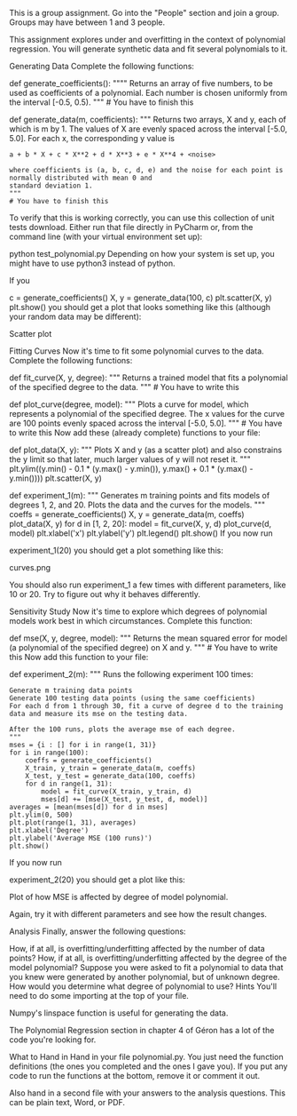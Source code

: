 This is a group assignment. Go into the "People" section and join a group. Groups may have between 1 and 3 people.

This assignment explores under and overfitting in the context of polynomial regression. You will generate synthetic data and fit several polynomials to it.

Generating Data
Complete the following functions:

def generate_coefficients():
    """"
    Returns an array of five numbers, to be used as coefficients of a polynomial. Each number is chosen uniformly from the
    interval [-0.5, 0.5).
    """
    # You have to finish this

def generate_data(m, coefficients):
    """
    Returns two arrays, X and y, each of which is m by 1. The values of X are evenly spaced across the interval
    [-5.0, 5.0]. For each x, the corresponding y value is

    a + b * X + c * X**2 + d * X**3 + e * X**4 + <noise>

    where coefficients is (a, b, c, d, e) and the noise for each point is normally distributed with mean 0 and
    standard deviation 1.
    """
    # You have to finish this
To verify that this is working correctly, you can use this collection of unit tests  download. Either run that file directly in PyCharm or, from the command line (with your virtual environment set up):

python test_polynomial.py
Depending on how your system is set up, you might have to use python3 instead of python.

If you

c = generate_coefficients()
X, y = generate_data(100, c)
plt.scatter(X, y)
plt.show()
you should get a plot that looks something like this (although your random data may be different):

Scatter plot

Fitting Curves
Now it's time to fit some polynomial curves to the data. Complete the following functions:

def fit_curve(X, y, degree):
    """
    Returns a trained model that fits a polynomial of the specified degree to the data.
    """
    # You have to write this


def plot_curve(degree, model):
    """
    Plots a curve for model, which represents a polynomial of the specified degree.
    The x values for the curve are 100 points evenly spaced across the interval [-5.0, 5.0].
    """
    # You have to write this
Now add these (already complete) functions to your file:

def plot_data(X, y):
    """
    Plots X and y (as a scatter plot) and also constrains the y limit so that later, much larger values of y will not
    reset it.
    """
    plt.ylim((y.min() - 0.1 * (y.max() - y.min()),
              y.max() + 0.1 * (y.max() - y.min())))
    plt.scatter(X, y)


def experiment_1(m):
    """
    Generates m training points and fits models of degrees 1, 2, and 20. Plots the data and the curves for the models.
    """
    coeffs = generate_coefficients()
    X, y = generate_data(m, coeffs)
    plot_data(X, y)
    for d in [1, 2, 20]:
        model = fit_curve(X, y, d)
        plot_curve(d, model)
    plt.xlabel('x')
    plt.ylabel('y')
    plt.legend()
    plt.show()
If you now run

experiment_1(20)
you should get a plot something like this:

curves.png

You should also run experiment_1 a few times with different parameters, like 10 or 20. Try to figure out why it behaves differently.

Sensitivity Study
Now it's time to explore which degrees of polynomial models work best in which circumstances. Complete this function:

def mse(X, y, degree, model):
    """
    Returns the mean squared error for model (a polynomial of the specified degree) on X and y.
    """
    # You have to write this
Now add this function to your file:

def experiment_2(m):
    """
    Runs the following experiment 100 times:

    Generate m training data points
    Generate 100 testing data points (using the same coefficients)
    For each d from 1 through 30, fit a curve of degree d to the training data and measure its mse on the testing data.

    After the 100 runs, plots the average mse of each degree.
    """
    mses = {i : [] for i in range(1, 31)}
    for i in range(100):
        coeffs = generate_coefficients()
        X_train, y_train = generate_data(m, coeffs)
        X_test, y_test = generate_data(100, coeffs)
        for d in range(1, 31):
            model = fit_curve(X_train, y_train, d)
            mses[d] += [mse(X_test, y_test, d, model)]
    averages = [mean(mses[d]) for d in mses]
    plt.ylim(0, 500)
    plt.plot(range(1, 31), averages)
    plt.xlabel('Degree')
    plt.ylabel('Average MSE (100 runs)')
    plt.show()
If you now run

experiment_2(20)
you should get a plot like this:

Plot of how MSE is affected by degree of model polynomial.

Again, try it with different parameters and see how the result changes.

Analysis
Finally, answer the following questions:

How, if at all, is overfitting/underfitting affected by the number of data points?
How, if at all, is overfitting/underfitting affected by the degree of the model polynomial?
Suppose you were asked to fit a polynomial to data that you knew were generated by another polynomial, but of unknown degree. How would you determine what degree of polynomial to use?
Hints
You'll need to do some importing at the top of your file.

Numpy's linspace function is useful for generating the data.

The Polynomial Regression section in chapter 4 of Géron has a lot of the code you're looking for.

What to Hand in
Hand in your file polynomial.py. You just need the function definitions (the ones you completed and the ones I gave you). If you put any code to run the functions at the bottom, remove it or comment it out.

Also hand in a second file with your answers to the analysis questions. This can be plain text, Word, or PDF.
